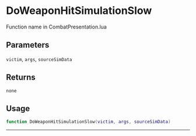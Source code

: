 # DoWeaponHitSimulationSlow
Function name in CombatPresentation.lua
## Parameters
`victim`, `args`, `sourceSimData`
## Returns
`none`
## Usage
```lua
function DoWeaponHitSimulationSlow(victim, args, sourceSimData)
```
---
